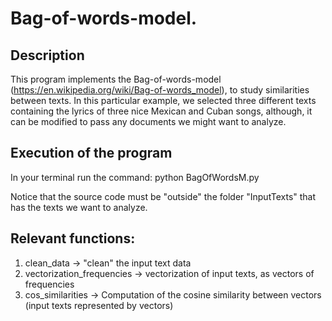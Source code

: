 # Bag-of-words-model.  

## Description

This program implements the Bag-of-words-model (https://en.wikipedia.org/wiki/Bag-of-words_model), to study similarities between texts. In this particular example, we selected three different texts containing the lyrics of three nice Mexican and Cuban songs, although, it can be modified to pass any documents we might want to analyze.

## Execution of the program

In your terminal run the command: python BagOfWordsM.py

Notice that the source code must be "outside" the folder "InputTexts" that has the texts we want to analyze.

## Relevant functions:

1. clean_data -> "clean" the input text data 
2. vectorization_frequencies -> vectorization of input texts, as vectors of frequencies 
3. cos_similarities -> Computation of the cosine similarity between vectors (input texts represented by vectors)


